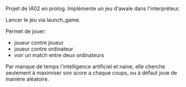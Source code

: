 Projet de IA02 en prolog. Implémente un jeu d'awale dans l'interpréteur.

Lancer le jeu via launch_game.

Permet de jouer:

- joueur contre joueur
- joueur contre ordinateur
- voir un match entre deux ordinateurs

Par manque de temps l'intelligence artificiel et naive, elle cherche seulement à maximiser son score a chaque coups, ou à défaut joue de manière aléatoire.
